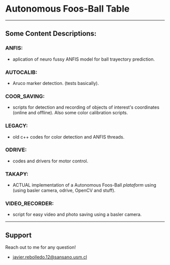 # Autonomous Foos-Ball Table
---

## Some Content Descriptions:

### ANFIS:
- aplication of neuro fussy ANFIS model for ball trayectory prediction. 

### AUTOCALIB:
- Aruco marker detection. (tests basically).

### COOR_SAVING:
- scripts for detection and recording of objects of interest's coordinates (online and offline). Also some color calibration scripts.

### LEGACY:
- old c++ codes for color detection and ANFIS threads.

### ODRIVE:
- codes and drivers for motor control.

### TAKAPY:
- ACTUAL implementation of a Autonomous Foos-Ball *plataform* using (using basler camera, odrive, OpenCV and stuff).

### VIDEO_RECORDER: 

- script for easy video and photo saving using a basler camera.

---

## Support

Reach out to me for any question!

- javier.rebolledo.12@sansano.usm.cl

